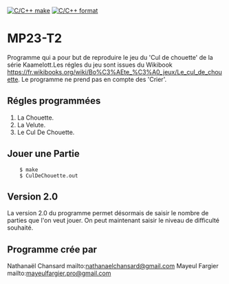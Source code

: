 [![C/C++ make](https://github.com/btssn-lasalle84/MP23-T2/actions/workflows/c-cpp.yml/badge.svg?branch=develop)](https://github.com/btssn-lasalle84/MP23-T2/actions/workflows/c-cpp.yml) [![C/C++ format](https://github.com/btssn-lasalle84/MP23-T2/actions/workflows/cppformat.yml/badge.svg?branch=develop)](https://github.com/btssn-lasalle84/MP23-T2/actions/workflows/cppformat.yml)

# MP23-T2

Programme qui a pour but de reproduire le jeu du 'Cul de chouette' de la série Kaamelott.Les régles du jeu sont issues du Wikibook https://fr.wikibooks.org/wiki/Bo%C3%AEte_%C3%A0_jeux/Le_cul_de_chouette. Le programme ne prend pas en compte des 'Crier'.

## Régles programmées

1. La Chouette.
2. La Velute.
3. Le Cul De Chouette.

## Jouer une Partie 

````
    $ make
    $ CulDeChouette.out
````

## Version 2.0

La version 2.0 du programme permet désormais de saisir le nombre de parties que l'on veut jouer. On peut maintenant saisir le niveau de difficulté souhaité.

## Programme crée par

Nathanaël   Chansard mailto:nathanaelchansard@gmail.com
Mayeul      Fargier mailto:mayeulfargier.pro@gmail.com
